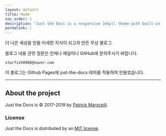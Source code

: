 ```yaml
---
layout: default
title: Home
nav_order: 1
description: "Just the Docs is a responsive Jekyll theme with built-in search that is easily customizable and hosted on GitHub Pages."
permalink: /
---
```


더 나은 세상을 만들 미세한 지식이 되고자 만든 무상 블로그

블로그 내용 관련 질문은 언제나 메일이나 GitHub에 문의주시기 바랍니다. 

`starfish0908@naver.com`


이 블로그는 Github Pages에 just-the-docs 테마를 적용하여 만들었습니다.

---

## About the project

Just the Docs is &copy; 2017-2019 by [Patrick Marsceill](http://patrickmarsceill.com).

### License

Just the Docs is distributed by an [MIT license](https://github.com/pmarsceill/just-the-docs/tree/master/LICENSE.txt).


